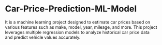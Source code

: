 # Car-Price-Prediction-ML-Model
It is a machine learning project designed to estimate car prices based on various features such as make, model, year, mileage, and more. This project leverages multiple regression models to analyze historical car price data and predict vehicle values accurately.
